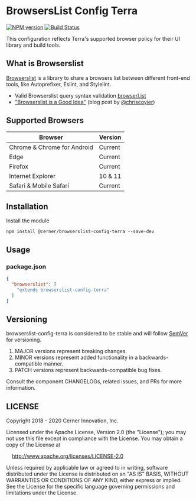 # BrowsersList Config Terra

[![NPM version](https://badgen.net/npm/v/@cerner/browserslist-config-terra)](https://www.npmjs.org/package/@cerner/browserslist-config-terra)
[![Build Status](https://badgen.net/travis/cerner/terra-toolkit)](https://travis-ci.com/cerner/terra-toolkit)

This configuration reflects Terra's supported browser policy for their UI library and build tools.

## What is Browserslist

[Browserslist](https://github.com/ai/browserslist) is a library to share a browsers list between different front-end tools, like Autoprefixer, Eslint, and Stylelint.

* Valid Browserslist query syntax validation [browserl.ist](http://browserl.ist)
* ["Browserslist is a Good Idea"](https://css-tricks.com/browserlist-good-idea/) (blog post by [@chriscoyier](https://github.com/chriscoyier))

## Supported Browsers

| Browser                     | Version |
|-----------------------------|---------|
| Chrome & Chrome for Android | Current |
| Edge                        | Current |
| Firefox                     | Current |
| Internet Explorer           | 10 & 11 |
| Safari & Mobile Safari      | Current |

## Installation

Install the module

```shell
npm install @cerner/browserslist-config-terra --save-dev
```

## Usage

### package.json

```json
{
  "browserslist": [
    "extends browserslist-config-terra"
  ]
}
```

## Versioning

browserslist-config-terra is considered to be stable and will follow [SemVer](http://semver.org/) for versioning.

1. MAJOR versions represent breaking changes.
2. MINOR versions represent added functionality in a backwards-compatible manner.
3. PATCH versions represent backwards-compatible bug fixes.

Consult the component CHANGELOGs, related issues, and PRs for more information.

## LICENSE

Copyright 2018 - 2020 Cerner Innovation, Inc.

Licensed under the Apache License, Version 2.0 (the "License"); you may not use this file except in compliance with the License. You may obtain a copy of the License at

&nbsp;&nbsp;&nbsp;&nbsp;<http://www.apache.org/licenses/LICENSE-2.0>

Unless required by applicable law or agreed to in writing, software distributed under the License is distributed on an "AS IS" BASIS, WITHOUT WARRANTIES OR CONDITIONS OF ANY KIND, either express or implied. See the License for the specific language governing permissions and limitations under the License.
